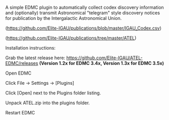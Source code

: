 A simple EDMC plugin to automatically collect codex discovery information and (optionally) transmit Astronomical "telegram" style discovery notices for publication by the Intergalactic Astronomical Union. 

(https://github.com/Elite-IGAU/publications/blob/master/IGAU_Codex.csv)

(https://github.com/Elite-IGAU/publications/tree/master/ATEL)

Installation instructions:

Grab the latest release here: https://github.com/Elite-IGAU/ATEL-EDMC/releases
**(Version 1.2x for EDMC 3.4x, Version 1.3x for EDMC 3.5x)**

Open EDMC

Click File -> Settings -> [Plugins]

Click [Open] next to the Plugins folder listing.

Unpack ATEL.zip into the plugins folder.

Restart EDMC
